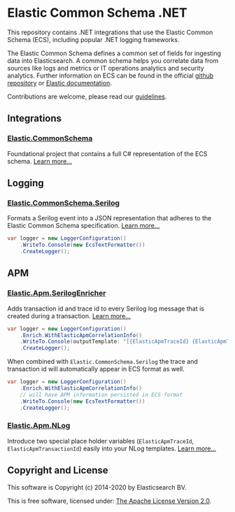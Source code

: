 # Elastic Common Schema .NET

This repository contains .NET integrations that use the Elastic Common Schema (ECS), including popular .NET logging frameworks.

The Elastic Common Schema defines a common set of fields for ingesting data into Elasticsearch. A common schema helps you correlate data from sources like logs and metrics or IT operations analytics and security analytics. Further information on ECS can be found in the official [github repository](https://github.com/elastic/ecs) or [Elastic documentation](https://www.elastic.co/guide/en/ecs/current/index.html).

Contributions are welcome, please read our [guidelines](https://github.com/elastic/ecs-dotnet/tree/master/contributing.md).

## Integrations

### [Elastic.CommonSchema](https://github.com/elastic/ecs-dotnet/tree/master/src/Elastic.CommonSchema)

Foundational project that contains a full C# representation of the ECS schema. [Learn more...](https://github.com/elastic/ecs-dotnet/tree/master/src/Elastic.CommonSchema)

## Logging

### [Elastic.CommonSchema.Serilog](https://github.com/elastic/ecs-dotnet/tree/master/src/Elastic.CommonSchema.Serilog)

Formats a Serilog event into a JSON representation that adheres to the Elastic Common Schema specification. [Learn more...](https://github.com/elastic/ecs-dotnet/tree/master/src/Elastic.CommonSchema.Serilog)

```csharp
var logger = new LoggerConfiguration()
    .WriteTo.Console(new EcsTextFormatter())
    .CreateLogger();
```

## APM

### [Elastic.Apm.SerilogEnricher](https://github.com/elastic/ecs-dotnet/tree/master/src/Elastic.Apm.SerilogEnricher)

Adds transaction id and trace id to every Serilog log message that is created during a transaction. [Learn more...](https://github.com/elastic/ecs-dotnet/tree/master/src/Elastic.Apm.SerilogEnricher)

```csharp
var logger = new LoggerConfiguration()
    .Enrich.WithElasticApmCorrelationInfo()
    .WriteTo.Console(outputTemplate: "[{ElasticApmTraceId} {ElasticApmTransactionId} {Message:lj} {NewLine}{Exception}")
    .CreateLogger();
```

When combined with `Elastic.CommonSchema.Serilog` the trace and transaction id will automatically appear in ECS format as well.

```csharp
var logger = new LoggerConfiguration()
    .Enrich.WithElasticApmCorrelationInfo()
    // will have APM information persisted in ECS format
    .WriteTo.Console(new EcsTextFormatter())
    .CreateLogger();
```

### [Elastic.Apm.NLog](https://github.com/elastic/ecs-dotnet/tree/master/src/Elastic.Apm.NLog)

Introduce two special place holder variables (`ElasticApmTraceId`, `ElasticApmTransactionId`) easily into your NLog templates.
[Learn more...](https://github.com/elastic/ecs-dotnet/tree/master/src/Elastic.Apm.NLog)

## Copyright and License

This software is Copyright (c) 2014-2020 by Elasticsearch BV.

This is free software, licensed under: [The Apache License Version 2.0](https://github.com/elastic/ecs-dotnet/blob/master/license.txt).